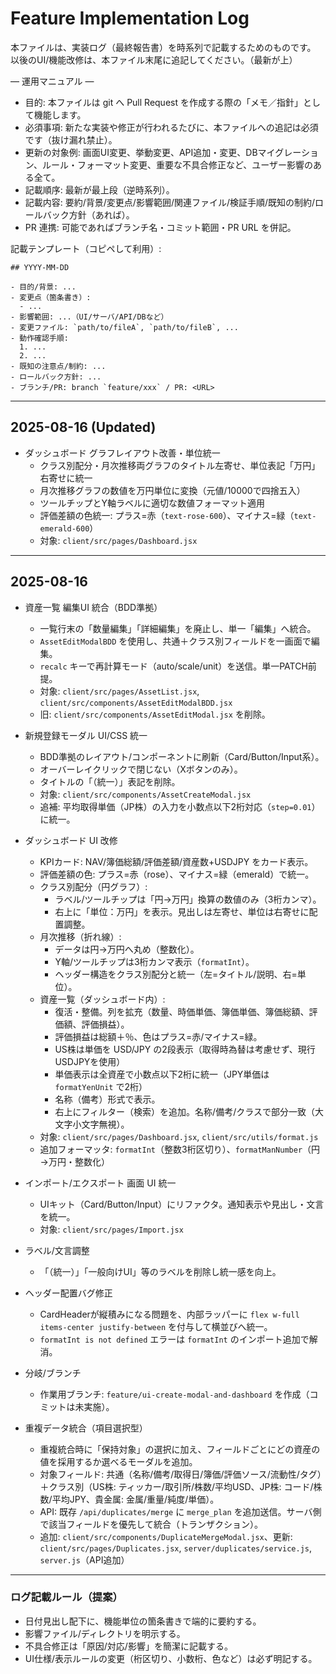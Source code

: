 # Feature Implementation Log

本ファイルは、実装ログ（最終報告書）を時系列で記載するためのものです。
以後のUI/機能改修は、本ファイル末尾に追記してください。（最新が上）

— 運用マニュアル —
- 目的: 本ファイルは git へ Pull Request を作成する際の「メモ／指針」として機能します。
- 必須事項: 新たな実装や修正が行われるたびに、本ファイルへの追記は必須です（抜け漏れ禁止）。
- 更新の対象例: 画面UI変更、挙動変更、API追加・変更、DBマイグレーション、ルール・フォーマット変更、重要な不具合修正など、ユーザー影響のある全て。
- 記載順序: 最新が最上段（逆時系列）。
- 記載内容: 要約/背景/変更点/影響範囲/関連ファイル/検証手順/既知の制約/ロールバック方針（あれば）。
- PR 連携: 可能であればブランチ名・コミット範囲・PR URL を併記。

記載テンプレート（コピペして利用）:
```
## YYYY-MM-DD

- 目的/背景: ...
- 変更点（箇条書き）:
  - ...
- 影響範囲: ...（UI/サーバ/API/DBなど）
- 変更ファイル: `path/to/fileA`, `path/to/fileB`, ...
- 動作確認手順:
  1. ...
  2. ...
- 既知の注意点/制約: ...
- ロールバック方針: ...
- ブランチ/PR: branch `feature/xxx` / PR: <URL>
```

---

## 2025-08-16 (Updated)

- ダッシュボード グラフレイアウト改善・単位統一
  - クラス別配分・月次推移両グラフのタイトル左寄せ、単位表記「万円」右寄せに統一
  - 月次推移グラフの数値を万円単位に変換（元値/10000で四捨五入）
  - ツールチップとY軸ラベルに適切な数値フォーマット適用
  - 評価差額の色統一: プラス=赤（`text-rose-600`）、マイナス=緑（`text-emerald-600`）
  - 対象: `client/src/pages/Dashboard.jsx`

---

## 2025-08-16

- 資産一覧 編集UI 統合（BDD準拠）
  - 一覧行末の「数量編集」「詳細編集」を廃止し、単一「編集」へ統合。
  - `AssetEditModalBDD` を使用し、共通＋クラス別フィールドを一画面で編集。
  - `recalc` キーで再計算モード（auto/scale/unit）を送信。単一PATCH前提。
  - 対象: `client/src/pages/AssetList.jsx`, `client/src/components/AssetEditModalBDD.jsx`
  - 旧: `client/src/components/AssetEditModal.jsx` を削除。

- 新規登録モーダル UI/CSS 統一
  - BDD準拠のレイアウト/コンポーネントに刷新（Card/Button/Input系）。
  - オーバーレイクリックで閉じない（Xボタンのみ）。
  - タイトルの「（統一）」表記を削除。
  - 対象: `client/src/components/AssetCreateModal.jsx`
  - 追補: 平均取得単価（JP株）の入力を小数点以下2桁対応（`step=0.01`）に統一。

- ダッシュボード UI 改修
  - KPIカード: NAV/簿価総額/評価差額/資産数+USDJPY をカード表示。
  - 評価差額の色: プラス=赤（rose）、マイナス=緑（emerald）で統一。
  - クラス別配分（円グラフ）:
    - ラベル/ツールチップは「円→万円」換算の数値のみ（3桁カンマ）。
    - 右上に「単位：万円」を表示。見出しは左寄せ、単位は右寄せに配置調整。
  - 月次推移（折れ線）:
    - データは円→万円へ丸め（整数化）。
    - Y軸/ツールチップは3桁カンマ表示（`formatInt`）。
    - ヘッダー構造をクラス別配分と統一（左=タイトル/説明、右=単位）。
  - 資産一覧（ダッシュボード内）:
    - 復活・整備。列を拡充（数量、時価単価、簿価単価、簿価総額、評価額、評価損益）。
    - 評価損益は総額＋％、色はプラス=赤/マイナス=緑。
    - US株は単価を USD/JPY の2段表示（取得時為替は考慮せず、現行USDJPYを使用）
    - 単価表示は全資産で小数点以下2桁に統一（JPY単価は `formatYenUnit` で2桁）
    - 名称（備考）形式で表示。
    - 右上にフィルター（検索）を追加。名称/備考/クラスで部分一致（大文字小文字無視）。
  - 対象: `client/src/pages/Dashboard.jsx`, `client/src/utils/format.js`
  - 追加フォーマッタ: `formatInt`（整数3桁区切り）、`formatManNumber`（円→万円・整数化）

- インポート/エクスポート 画面 UI 統一
  - UIキット（Card/Button/Input）にリファクタ。通知表示や見出し・文言を統一。
  - 対象: `client/src/pages/Import.jsx`

- ラベル/文言調整
  - 「（統一）」「一般向けUI」等のラベルを削除し統一感を向上。

- ヘッダー配置バグ修正
  - CardHeaderが縦積みになる問題を、内部ラッパーに `flex w-full items-center justify-between` を付与して横並びへ統一。
  - `formatInt is not defined` エラーは `formatInt` のインポート追加で解消。

- 分岐/ブランチ
  - 作業用ブランチ: `feature/ui-create-modal-and-dashboard` を作成（コミットは未実施）。

- 重複データ統合（項目選択型）
  - 重複統合時に「保持対象」の選択に加え、フィールドごとにどの資産の値を採用するか選べるモーダルを追加。
  - 対象フィールド: 共通（名称/備考/取得日/簿価/評価ソース/流動性/タグ）＋クラス別（US株: ティッカー/取引所/株数/平均USD、JP株: コード/株数/平均JPY、貴金属: 金属/重量/純度/単価）。
  - API: 既存 `/api/duplicates/merge` に `merge_plan` を追加送信。サーバ側で該当フィールドを優先して統合（トランザクション）。
  - 追加: `client/src/components/DuplicateMergeModal.jsx`、更新: `client/src/pages/Duplicates.jsx`, `server/duplicates/service.js`, `server.js`（API追加）

---

### ログ記載ルール（提案）
- 日付見出し配下に、機能単位の箇条書きで端的に要約する。
- 影響ファイル/ディレクトリを明示する。
- 不具合修正は「原因/対応/影響」を簡潔に記載する。
- UI仕様/表示ルールの変更（桁区切り、小数桁、色など）は必ず明記する。

